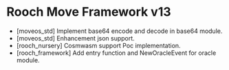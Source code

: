 # Rooch Move Framework v13

* [moveos_std] Implement base64 encode and decode in base64 module.
* [moveos_std] Enhancement json support.
* [rooch_nursery] Cosmwasm support Poc implementation.
* [rooch_framework] Add entry function and NewOracleEvent for oracle module.